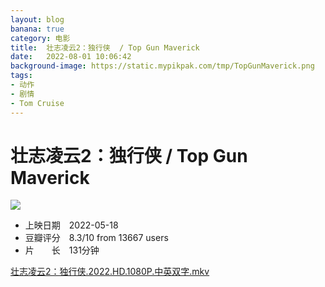 ```yaml
---
layout: blog
banana: true
category: 电影
title:  壮志凌云2：独行侠  / Top Gun Maverick
date:   2022-08-01 10:06:42
background-image: https://static.mypikpak.com/tmp/TopGunMaverick.png
tags:
- 动作
- 剧情
- Tom Cruise
---
```


# 壮志凌云2：独行侠  / Top Gun Maverick

![](https://static.mypikpak.com/tmp/TopGunMaverick.png)

- 上映日期　2022-05-18
- 豆瓣评分　8.3/10 from 13667 users
- 片　　长　131分钟

[壮志凌云2：独行侠.2022.HD.1080P.中英双字.mkv](https://mypikpak.com/s/VNBNXi6LnDegr6ESJ4MytmS7o1)

